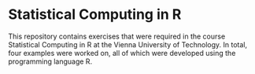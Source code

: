 # Statistical Computing in R

This repository contains exercises that were required in the course Statistical Computing in R at the Vienna University of Technology. In total, four examples were worked on, all of which were developed using the programming language R. 
